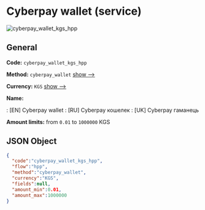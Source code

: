 
# Сyberpay wallet (service) 
![cyberpay_wallet_kgs_hpp](https://static.openfintech.io/payment_methods/cyberpay_wallet_kgs_hpp/logo.svg?w=400&c=v0.59.26#w200)  

## General 
 
**Code:** `cyberpay_wallet_kgs_hpp` 
 
**Method:** `cyberpay_wallet` 
 [show -->](/payment-methods/cyberpay_wallet/) 
 
**Currency:** `KGS` [show -->](/currencies/KGS/) 
 
**Name:** 
 
:	[EN] Сyberpay wallet 
:	[RU] Сyberpay кошелек 
:	[UK] Сyberpay гаманець 
 
**Amount limits:** from `0.01` to `1000000` KGS 

## JSON Object 

```json
{
  "code":"cyberpay_wallet_kgs_hpp",
  "flow":"hpp",
  "method":"cyberpay_wallet",
  "currency":"KGS",
  "fields":null,
  "amount_min":0.01,
  "amount_max":1000000
}
```  
